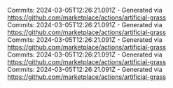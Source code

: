 Commits: 2024-03-05T12:26:21.091Z - Generated via https://github.com/marketplace/actions/artificial-grass
<br>
Commits: 2024-03-05T12:26:21.091Z - Generated via https://github.com/marketplace/actions/artificial-grass
<br>
Commits: 2024-03-05T12:26:21.091Z - Generated via https://github.com/marketplace/actions/artificial-grass
<br>
Commits: 2024-03-05T12:26:21.091Z - Generated via https://github.com/marketplace/actions/artificial-grass
<br>
Commits: 2024-03-05T12:26:21.091Z - Generated via https://github.com/marketplace/actions/artificial-grass
<br>
